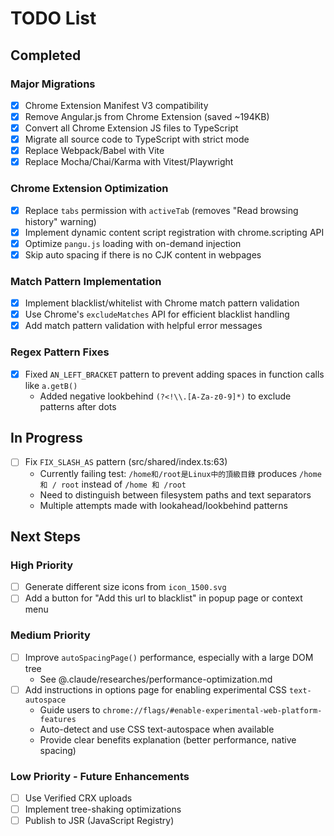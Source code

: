 # TODO List

## Completed

### Major Migrations

- [x] Chrome Extension Manifest V3 compatibility
- [x] Remove Angular.js from Chrome Extension (saved ~194KB)
- [x] Convert all Chrome Extension JS files to TypeScript
- [x] Migrate all source code to TypeScript with strict mode
- [x] Replace Webpack/Babel with Vite
- [x] Replace Mocha/Chai/Karma with Vitest/Playwright

### Chrome Extension Optimization

- [x] Replace `tabs` permission with `activeTab` (removes "Read browsing history" warning)
- [x] Implement dynamic content script registration with chrome.scripting API
- [x] Optimize `pangu.js` loading with on-demand injection
- [x] Skip auto spacing if there is no CJK content in webpages

### Match Pattern Implementation

- [x] Implement blacklist/whitelist with Chrome match pattern validation
- [x] Use Chrome's `excludeMatches` API for efficient blacklist handling
- [x] Add match pattern validation with helpful error messages

### Regex Pattern Fixes

- [x] Fixed `AN_LEFT_BRACKET` pattern to prevent adding spaces in function calls like `a.getB()`
  - Added negative lookbehind `(?<!\\.[A-Za-z0-9]*)` to exclude patterns after dots

## In Progress

- [ ] Fix `FIX_SLASH_AS` pattern (src/shared/index.ts:63)
  - Currently failing test: `/home和/root是Linux中的頂級目錄` produces `/home 和 / root` instead of `/home 和 /root`
  - Need to distinguish between filesystem paths and text separators
  - Multiple attempts made with lookahead/lookbehind patterns

## Next Steps

### High Priority

- [ ] Generate different size icons from `icon_1500.svg`
- [ ] Add a button for "Add this url to blacklist" in popup page or context menu

### Medium Priority

- [ ] Improve `autoSpacingPage()` performance, especially with a large DOM tree
  - See @.claude/researches/performance-optimization.md
- [ ] Add instructions in options page for enabling experimental CSS `text-autospace`
  - Guide users to `chrome://flags/#enable-experimental-web-platform-features`
  - Auto-detect and use CSS text-autospace when available
  - Provide clear benefits explanation (better performance, native spacing)

### Low Priority - Future Enhancements

- [ ] Use Verified CRX uploads
- [ ] Implement tree-shaking optimizations
- [ ] Publish to JSR (JavaScript Registry)
